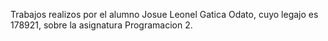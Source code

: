 Trabajos realizos por el alumno Josue Leonel Gatica Odato, cuyo legajo es 178921, sobre la asignatura Programacion 2.
